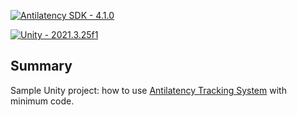 [![Antilatency SDK - 4.1.0](https://img.shields.io/badge/Antilatency_SDK-4.1.0-acc435?style=for-the-badge)](https://developers.antilatency.com/Sdk/Configurator_en.html#{%22Release%22:%224.1.0%22,%22Target%22:%22Unity%22,%22TargetSettings%22:{%22MathTypes%22:%22UnityEngine.Math%22,%22UnityVersion%22:%222019.x%22,%22UnityComponents%22:true,%22Components%22:{%22AltTrackingComponents%22:true,%22AltEnvironmentComponents%22:true,%22BracerComponents%22:true,%22DeviceNetworkComponents%22:true,%22StorageClientComponents%22:true}},%22Libraries%22:{%22AltEnvironmentSelector%22:true,%22AltEnvironmentArbitrary2D%22:true,%22AltEnvironmentHorizontalGrid%22:true,%22AltEnvironmentPillars%22:true,%22AltEnvironmentAdditionalMarkers%22:true,%22DeviceNetwork%22:true,%22AltTracking%22:true,%22Bracer%22:true,%22HardwareExtensionInterface%22:true,%22RadioMetrics%22:true,%22TrackingAlignment%22:true,%22StorageClient%22:true,%22StereoGlasses%22:false,%22IllumetryDisplay%22:false},%22OS%22:{%22WindowsDesktop%22:{%22x86%22:true,%22x64%22:true},%22WindowsUWP%22:{%22x64%22:true,%22armeabi-v7a%22:true,%22arm64-v8a%22:true},%22Android%22:{%22aar%22:true},%22Linux%22:{%22x86_64%22:true}}})

[![Unity - 2021.3.25f1](https://img.shields.io/badge/Unity-2021.3.25f1-787777?style=for-the-badge&logo=unity)](https://unity3d.com/ru/unity/whats-new/2021.3.25)

## Summary
Sample Unity project: how to use [Antilatency Tracking System](https://antilatency.com/) with minimum code. 

